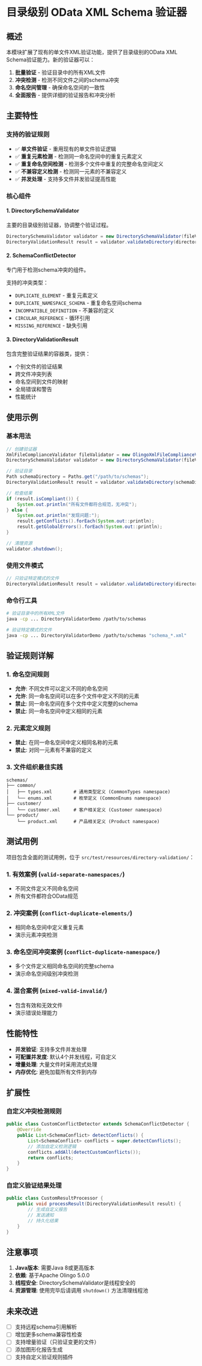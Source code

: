 # 目录级别 OData XML Schema 验证器

## 概述

本模块扩展了现有的单文件XML验证功能，提供了目录级别的OData XML Schema验证能力。新的验证器可以：

1. **批量验证** - 验证目录中的所有XML文件
2. **冲突检测** - 检测不同文件之间的schema冲突
3. **命名空间管理** - 确保命名空间的一致性
4. **全面报告** - 提供详细的验证报告和冲突分析

## 主要特性

### 支持的验证规则

- ✅ **单文件验证** - 重用现有的单文件验证逻辑
- ✅ **重复元素检测** - 检测同一命名空间中的重复元素定义
- ✅ **重复命名空间检测** - 检测多个文件中重复的完整命名空间定义
- ✅ **不兼容定义检测** - 检测同一元素的不兼容定义
- ✅ **并发处理** - 支持多文件并发验证提高性能

### 核心组件

#### 1. DirectorySchemaValidator
主要的目录级别验证器，协调整个验证过程。

```java
DirectorySchemaValidator validator = new DirectorySchemaValidator(fileValidator);
DirectoryValidationResult result = validator.validateDirectory(directoryPath);
```

#### 2. SchemaConflictDetector
专门用于检测schema冲突的组件。

支持的冲突类型：
- `DUPLICATE_ELEMENT` - 重复元素定义
- `DUPLICATE_NAMESPACE_SCHEMA` - 重复命名空间schema
- `INCOMPATIBLE_DEFINITION` - 不兼容的定义
- `CIRCULAR_REFERENCE` - 循环引用
- `MISSING_REFERENCE` - 缺失引用

#### 3. DirectoryValidationResult
包含完整验证结果的容器类，提供：
- 个别文件的验证结果
- 跨文件冲突列表
- 命名空间到文件的映射
- 全局错误和警告
- 性能统计

## 使用示例

### 基本用法

```java
// 创建验证器
XmlFileComplianceValidator fileValidator = new OlingoXmlFileComplianceValidator();
DirectorySchemaValidator validator = new DirectorySchemaValidator(fileValidator);

// 验证目录
Path schemaDirectory = Paths.get("/path/to/schemas");
DirectoryValidationResult result = validator.validateDirectory(schemaDirectory);

// 检查结果
if (result.isCompliant()) {
    System.out.println("所有文件都符合规范，无冲突");
} else {
    System.out.println("发现问题:");
    result.getConflicts().forEach(System.out::println);
    result.getGlobalErrors().forEach(System.out::println);
}

// 清理资源
validator.shutdown();
```

### 使用文件模式

```java
// 只验证特定模式的文件
DirectoryValidationResult result = validator.validateDirectory(directoryPath, "schema_*.xml");
```

### 命令行工具

```bash
# 验证目录中的所有XML文件
java -cp ... DirectoryValidatorDemo /path/to/schemas

# 验证特定模式的文件
java -cp ... DirectoryValidatorDemo /path/to/schemas "schema_*.xml"
```

## 验证规则详解

### 1. 命名空间规则
- **允许**: 不同文件可以定义不同的命名空间
- **允许**: 同一命名空间可以在多个文件中定义不同的元素
- **禁止**: 同一命名空间在多个文件中定义完整的schema
- **禁止**: 同一命名空间中定义相同的元素

### 2. 元素定义规则
- **禁止**: 在同一命名空间中定义相同名称的元素
- **禁止**: 对同一元素有不兼容的定义

### 3. 文件组织最佳实践
```
schemas/
├── common/
│   ├── types.xml        # 通用类型定义 (CommonTypes namespace)
│   └── enums.xml        # 枚举定义 (CommonEnums namespace)
├── customer/
│   └── customer.xml     # 客户相关定义 (Customer namespace)
└── product/
    └── product.xml      # 产品相关定义 (Product namespace)
```

## 测试用例

项目包含全面的测试用例，位于 `src/test/resources/directory-validation/`：

### 1. 有效案例 (`valid-separate-namespaces/`)
- 不同文件定义不同命名空间
- 所有文件都符合OData规范

### 2. 冲突案例 (`conflict-duplicate-elements/`)
- 相同命名空间中定义重复元素
- 演示元素冲突检测

### 3. 命名空间冲突案例 (`conflict-duplicate-namespace/`)
- 多个文件定义相同命名空间的完整schema
- 演示命名空间级别冲突检测

### 4. 混合案例 (`mixed-valid-invalid/`)
- 包含有效和无效文件
- 演示错误处理能力

## 性能特性

- **并发验证**: 支持多文件并发处理
- **可配置并发度**: 默认4个并发线程，可自定义
- **增量处理**: 大量文件时采用流式处理
- **内存优化**: 避免加载所有文件到内存

## 扩展性

### 自定义冲突检测规则
```java
public class CustomConflictDetector extends SchemaConflictDetector {
    @Override
    public List<SchemaConflict> detectConflicts() {
        List<SchemaConflict> conflicts = super.detectConflicts();
        // 添加自定义检测逻辑
        conflicts.addAll(detectCustomConflicts());
        return conflicts;
    }
}
```

### 自定义验证结果处理
```java
public class CustomResultProcessor {
    public void processResult(DirectoryValidationResult result) {
        // 生成自定义报告
        // 发送通知
        // 持久化结果
    }
}
```

## 注意事项

1. **Java版本**: 需要Java 8或更高版本
2. **依赖**: 基于Apache Olingo 5.0.0
3. **线程安全**: DirectorySchemaValidator是线程安全的
4. **资源管理**: 使用完毕后请调用 `shutdown()` 方法清理线程池

## 未来改进

- [ ] 支持远程schema引用解析
- [ ] 增加更多schema兼容性检查
- [ ] 支持增量验证（只验证变更的文件）
- [ ] 添加图形化报告生成
- [ ] 支持自定义验证规则插件
